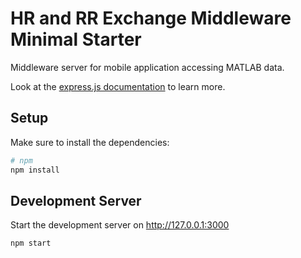# HR and RR Exchange Middleware Minimal Starter

Middleware server for mobile application accessing MATLAB data.

Look at the [express.js documentation](https://expressjs.com/en/api.html) to learn more.

## Setup

Make sure to install the dependencies:

```bash
# npm
npm install
```

## Development Server

Start the development server on http://127.0.0.1:3000

```bash
npm start
```
